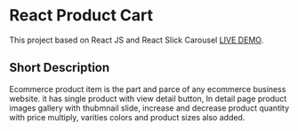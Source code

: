 # React Product Cart

This project based on React JS and React Slick Carousel [LIVE DEMO](https://react-product-cart.web.app).

## Short Description

Ecommerce product item is the part and parce of any ecommerce business website. it has single product with view detail button, In detail page product images gallery with thubmnail slide, increase and decrease product quantity with price multiply, varities colors and product sizes also added.

